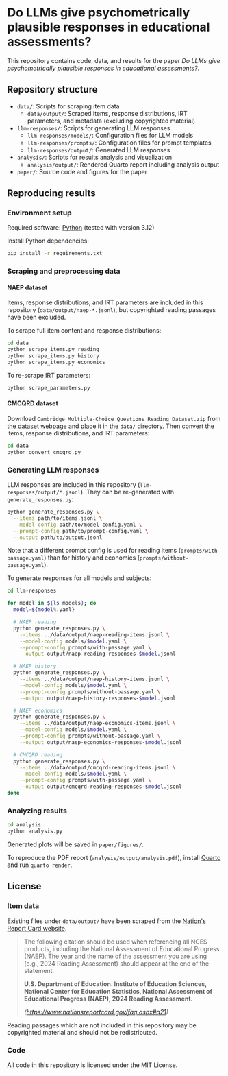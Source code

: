# Do LLMs give psychometrically plausible responses in educational assessments?

This repository contains code, data, and results for the paper *Do LLMs give psychometrically plausible responses in educational assessments?*.

## Repository structure

- `data/`: Scripts for scraping item data
  - `data/output/`: Scraped items, response distributions, IRT parameters, and metadata (excluding copyrighted material)
- `llm-responses/`: Scripts for generating LLM responses
  - `llm-responses/models/`: Configuration files for LLM models
  - `llm-responses/prompts/`: Configuration files for prompt templates
  - `llm-responses/output/`: Generated LLM responses
- `analysis/`: Scripts for results analysis and visualization
  - `analysis/output/`: Rendered Quarto report including analysis output
- `paper/`: Source code and figures for the paper

## Reproducing results

### Environment setup

Required software: [Python](https://www.python.org/) (tested with version 3.12)

Install Python dependencies:

```bash
pip install -r requirements.txt
```

### Scraping and preprocessing data

#### NAEP dataset

Items, response distributions, and IRT parameters are included in this repository (`data/output/naep-*.jsonl`), but copyrighted reading passages have been excluded.

To scrape full item content and response distributions:

```bash
cd data
python scrape_items.py reading
python scrape_items.py history
python scrape_items.py economics
```

To re-scrape IRT parameters:

```bash
python scrape_parameters.py
```

#### CMCQRD dataset

Download `Cambridge Multiple-Choice Questions Reading Dataset.zip` from [the dataset webpage](https://englishlanguageitutoring.com/datasets/cambridge-multiple-choice-questions-reading-dataset) and place it in the `data/` directory. Then convert the items, response distributions, and IRT parameters:

```bash
cd data
python convert_cmcqrd.py
```

### Generating LLM responses

LLM responses are included in this repository (`llm-responses/output/*.jsonl`). They can be re-generated with `generate_responses.py`:

```bash
python generate_responses.py \
  --items path/to/items.jsonl \
  --model-config path/to/model-config.yaml \
  --prompt-config path/to/prompt-config.yaml \
  --output path/to/output.jsonl
```

Note that a different prompt config is used for reading items (`prompts/with-passage.yaml`) than for history and economics (`prompts/without-passage.yaml`).

To generate responses for all models and subjects:

```bash
cd llm-responses

for model in $(ls models); do
  model=${model%.yaml}

  # NAEP reading
  python generate_responses.py \
    --items ../data/output/naep-reading-items.jsonl \
    --model-config models/$model.yaml \
    --prompt-config prompts/with-passage.yaml \
    --output output/naep-reading-responses-$model.jsonl

  # NAEP history
  python generate_responses.py \
    --items ../data/output/naep-history-items.jsonl \
    --model-config models/$model.yaml \
    --prompt-config prompts/without-passage.yaml \
    --output output/naep-history-responses-$model.jsonl

  # NAEP economics
  python generate_responses.py \
    --items ../data/output/naep-economics-items.jsonl \
    --model-config models/$model.yaml \
    --prompt-config prompts/without-passage.yaml \
    --output output/naep-economics-responses-$model.jsonl

  # CMCQRD reading
  python generate_responses.py \
    --items ../data/output/cmcqrd-reading-items.jsonl \
    --model-config models/$model.yaml \
    --prompt-config prompts/with-passage.yaml \
    --output output/cmcqrd-reading-responses-$model.jsonl
done
```

### Analyzing results

```bash
cd analysis
python analysis.py
```

Generated plots will be saved in `paper/figures/`.

To reproduce the PDF report (`analysis/output/analysis.pdf`), install [Quarto](https://quarto.org/) and run `quarto render`.

## License

### Item data

Existing files under `data/output/` have been scraped from the [Nation's Report Card website](https://www.nationsreportcard.gov/).

> The following citation should be used when referencing all NCES products, including the National Assessment of Educational Progress (NAEP). The year and the name of the assessment you are using (e.g., 2024 Reading Assessment) should appear at the end of the statement.
>
> **U.S. Department of Education. Institute of Education Sciences, National Center for Education Statistics, National Assessment of Educational Progress (NAEP), 2024 Reading Assessment.**
>
> *(https://www.nationsreportcard.gov/faq.aspx#q21)*

Reading passages which are not included in this repository may be copyrighted material and should not be redistributed.

### Code

All code in this repository is licensed under the MIT License.
